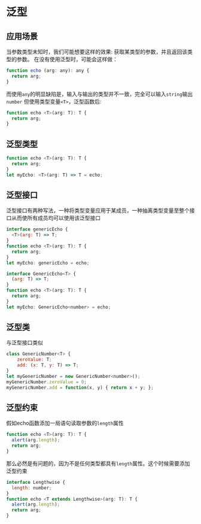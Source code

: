 # 泛型

## 应用场景
当参数类型未知时，我们可能想要这样的效果: 获取某类型的参数，并且返回该类型的参数。
在没有使用泛型时，可能会这样做：
```js
function echo (arg: any): any {
  return arg;
}
```
而使用`any`的明显缺陷是，输入与输出的类型并不一致，完全可以输入`string`输出`number`
但使用类型变量`<T>`，泛型函数后:
```js
function echo <T>(arg: T): T {
  return arg;
}
```

## 泛型类型
```js
function echo <T>(arg: T): T {
  return arg;
}
let myEcho: <T>(arg: T) => T = echo;
```

## 泛型接口
泛型接口有两种写法，一种将类型变量应用于某成员，一种抽离类型变量至整个接口从而使所有成员均可以使用该泛型接口
```js
interface genericEcho {
  <T>(arg: T) => T;
}
function echo <T>(arg: T): T {
  return arg;
}
let myEcho: genericEcho = echo;
```

```js
interface GenericEcho<T> {
  (arg: T) => T;
}
function echo <T>(arg: T): T {
  return arg;
}
let myEcho: GenericEcho<number> = echo;
```

## 泛型类
与泛型接口类似
```js
class GenericNumber<T> {
    zeroValue: T;
    add: (x: T, y: T) => T;
}
let myGenericNumber = new GenericNumber<number>();
myGenericNumber.zeroValue = 0;
myGenericNumber.add = function(x, y) { return x + y; };
```

## 泛型约束
假如echo函数添加一局语句读取参数的`length`属性
```js
function echo <T>(arg: T): T {
  alert(arg.length);
  return arg;
}
```
那么必然是有问题的，因为不是任何类型都具有`length`属性。这个时候需要添加泛型约束
```js
interface Lengthwise {
  length: number;
}
function echo <T extends Lengthwise>(arg: T): T {
  alert(arg.length);
  return arg;
}
```